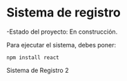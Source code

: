 <h1> Sistema de registro </h1>

-Estado del proyecto: En construcción.

Para ejecutar el sistema, debes poner:

```npm install react```

Sistema de Registro 2
